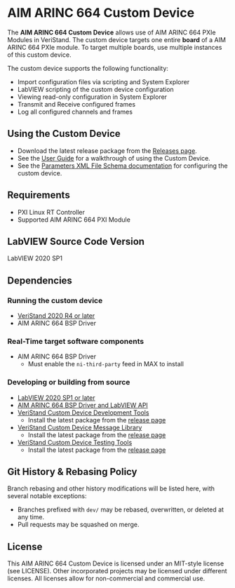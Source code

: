 # AIM ARINC 664 Custom Device

The **AIM ARINC 664 Custom Device** allows use of AIM ARINC 664 PXIe Modules in VeriStand. The custom device targets one entire **board** of a AIM ARINC 664 PXIe module. To target multiple boards, use multiple instances of this custom device.

The custom device supports the following functionality:
- Import configuration files via scripting and System Explorer
- LabVIEW scripting of the custom device configuration
- Viewing read-only configuration in System Explorer
- Transmit and Receive configured frames
- Log all configured channels and frames

## Using the Custom Device

- Download the latest release package from the [Releases page]().
- See the [User Guide]() for a walkthrough of using the Custom Device.
- See the [Parameters XML File Schema documentation]() for configuring the custom device.

## Requirements

- PXI Linux RT Controller
- Supported AIM ARINC 664 PXI Module

## LabVIEW Source Code Version

LabVIEW 2020 SP1

## Dependencies

### Running the custom device

- [VeriStand 2020 R4 or later](https://www.ni.com/ro-ro/support/downloads/software-products/download.veristand.html#382072)
- AIM ARINC 664 BSP Driver

### Real-Time target software components

- AIM ARINC 664 BSP Driver
  - Must enable the `ni-third-party` feed in MAX to install

### Developing or building from source

- [LabVIEW 2020 SP1 or later](https://www.ni.com/en-us/support/downloads/software-products/download.labview.html)
- [AIM ARINC 664 BSP Driver and LabVIEW API]()
- [VeriStand Custom Device Development Tools](https://github.com/ni/niveristand-custom-device-development-tools)
  - Install the latest package from the [release page](https://github.com/ni/niveristand-custom-device-development-tools/releases)
- [VeriStand Custom Device Message Library](https://github.com/ni/niveristand-custom-device-message-library)
  - Install the latest package from the [release page](https://github.com/ni/niveristand-custom-device-message-library/releases)
- [VeriStand Custom Device Testing Tools](https://github.com/ni/niveristand-custom-device-testing-tools)
  - Install the latest package from the [release page](https://github.com/ni/niveristand-custom-device-testing-tools/releases)

## Git History & Rebasing Policy

Branch rebasing and other history modifications will be listed here, with several notable exceptions:
- Branches prefixed with `dev/` may be rebased, overwritten, or deleted at any time.
- Pull requests may be squashed on merge.

## License

This AIM ARINC 664 Custom Device is licensed under an MIT-style license (see LICENSE). Other incorporated projects may be licensed under different licenses. All licenses allow for non-commercial and commercial use.